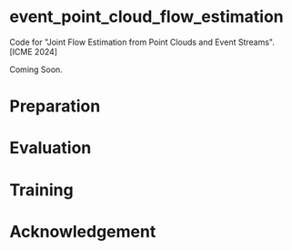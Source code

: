 # event_point_cloud_flow_estimation
Code for "Joint Flow Estimation from Point Clouds and Event Streams". [ICME 2024]

Coming Soon.

# Preparation
# Evaluation
# Training
# Acknowledgement
